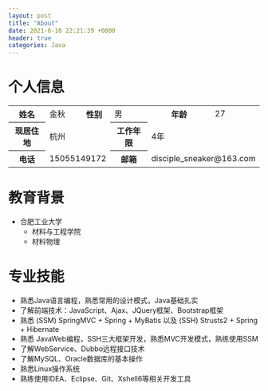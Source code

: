 ```yaml
---
layout: post
title: "About"
date: 2021-6-16 22:21:39 +0800
header: true
categories: Java
---
```


# 个人信息
<table>
	<tr>
		<th>姓名</th>
		<td>金秋</td>
		<th>性别</th>
		<td>男</td>
		<th>年龄</th>
		<td>27</td>
	</tr>
	<tr>
		<th>现居住地</th>
		<td colspan="2">杭州</td>
		<th>工作年限</th>
		<td colspan="2">4年</td>
	</tr>
	<tr>
		<th>电话</th>
		<td colspan="2">15055149172</td>
		<th>邮箱</th>
		<td colspan="2">disciple_sneaker@163.com</td>
	</tr>
</table>


# 教育背景
- 合肥工业大学
	- 材料与工程学院
	- 材料物理

# 专业技能
- 熟悉Java语言编程，熟悉常用的设计模式，Java基础扎实
- 了解前端技术：JavaScript、Ajax、JQuery框架、Bootstrap框架
- 熟悉 (SSM) SpringMVC + Spring + MyBatis 以及 (SSH) Strusts2  + Spring + Hibernate
- 熟悉 JavaWeb编程，SSH三大框架开发，熟悉MVC开发模式，熟练使用SSM
- 了解WebService、Dubbo远程接口技术
- 了解MySQL、Oracle数据库的基本操作
- 熟悉Linux操作系统
- 熟练使用IDEA、Eclipse、Git、Xshell6等相关开发工具